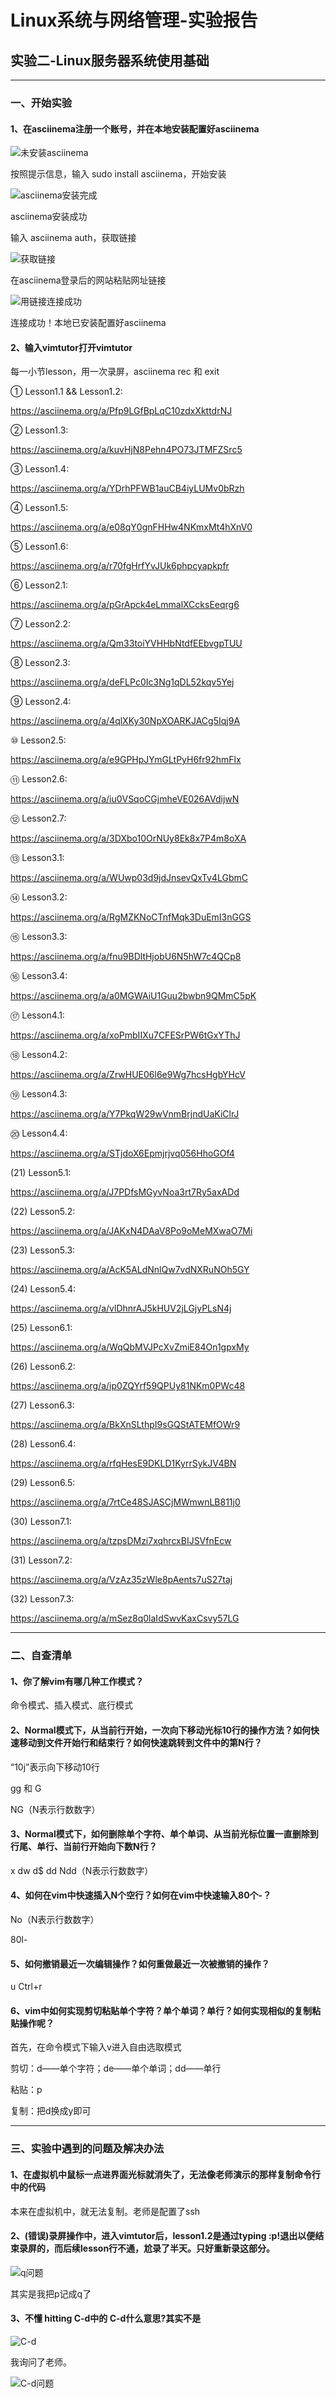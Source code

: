 # Linux系统与网络管理-实验报告

## 实验二-Linux服务器系统使用基础

---

### 一、开始实验

#### 1、在asciinema注册一个账号，并在本地安装配置好asciinema

![未安装asciinema](./img/未安装asciinema.png)

按照提示信息，输入 sudo install asciinema，开始安装

![asciinema安装完成](./img/asciinema安装完成.png)

asciinema安装成功

输入 asciinema auth，获取链接

![获取链接](./img/获取链接.png)

在asciinema登录后的网站粘贴网址链接

![用链接连接成功](./img/用链接连接成功.png)

连接成功！本地已安装配置好asciinema

#### 2、输入vimtutor打开vimtutor

每一小节lesson，用一次录屏，asciinema rec 和 exit

① Lesson1.1 && Lesson1.2:

https://asciinema.org/a/Pfp9LGfBpLqC10zdxXkttdrNJ

② Lesson1.3:

https://asciinema.org/a/kuvHjN8Pehn4PO73JTMFZSrc5

③ Lesson1.4:

https://asciinema.org/a/YDrhPFWB1auCB4iyLUMv0bRzh

④ Lesson1.5:

https://asciinema.org/a/e08qY0gnFHHw4NKmxMt4hXnV0

⑤ Lesson1.6:

https://asciinema.org/a/r70fgHrfYvJUk6phpcyapkpfr

⑥ Lesson2.1:

https://asciinema.org/a/pGrApck4eLmmalXCcksEeqrg6

⑦ Lesson2.2:

https://asciinema.org/a/Qm33toiYVHHbNtdfEEbvgpTUU

⑧ Lesson2.3:

https://asciinema.org/a/deFLPc0Ic3Ng1qDL52kqv5Yej

⑨ Lesson2.4:

https://asciinema.org/a/4qlXKy30NpXOARKJACg5Iqj9A

⑩ Lesson2.5:

https://asciinema.org/a/e9GPHpJYmGLtPyH6fr92hmFlx

⑪ Lesson2.6:

https://asciinema.org/a/iu0VSqoCGjmheVE026AVdijwN

⑫ Lesson2.7:

https://asciinema.org/a/3DXbo10OrNUy8Ek8x7P4m8oXA

⑬ Lesson3.1:

https://asciinema.org/a/WUwp03d9jdJnsevQxTv4LGbmC

⑭ Lesson3.2:

https://asciinema.org/a/RgMZKNoCTnfMqk3DuEmI3nGGS

⑮ Lesson3.3:

https://asciinema.org/a/fnu9BDltHjobU6N5hW7c4QCp8

⑯ Lesson3.4:

https://asciinema.org/a/a0MGWAiU1Guu2bwbn9QMmC5pK

⑰ Lesson4.1:

https://asciinema.org/a/xoPmbIIXu7CFESrPW6tGxYThJ

⑱ Lesson4.2:

https://asciinema.org/a/ZrwHUE06l6e9Wg7hcsHgbYHcV

⑲ Lesson4.3:

https://asciinema.org/a/Y7PkqW29wVnmBrjndUaKiClrJ

⑳ Lesson4.4:

https://asciinema.org/a/STjdoX6Epmjrjvq056HhoGOf4

(21) Lesson5.1:

https://asciinema.org/a/J7PDfsMGyvNoa3rt7Ry5axADd

(22) Lesson5.2:

https://asciinema.org/a/JAKxN4DAaV8Po9oMeMXwaO7Mi

(23) Lesson5.3:

https://asciinema.org/a/AcK5ALdNnlQw7vdNXRuNOh5GY

(24) Lesson5.4:

https://asciinema.org/a/vlDhnrAJ5kHUV2jLGjyPLsN4j

(25) Lesson6.1:

https://asciinema.org/a/WqQbMVJPcXvZmiE84On1gpxMy

(26) Lesson6.2:

https://asciinema.org/a/ip0ZQYrf59QPUy81NKm0PWc48

(27) Lesson6.3:

https://asciinema.org/a/BkXnSLthpI9sGQStATEMfOWr9

(28) Lesson6.4:

https://asciinema.org/a/rfqHesE9DKLD1KyrrSykJV4BN

(29) Lesson6.5:

https://asciinema.org/a/7rtCe48SJASCjMWmwnLB811j0

(30) Lesson7.1:

https://asciinema.org/a/tzpsDMzi7xqhrcxBIJSVfnEcw

(31) Lesson7.2:

https://asciinema.org/a/VzAz35zWle8pAents7uS27taj

(32) Lesson7.3:

https://asciinema.org/a/mSez8q0laIdSwvKaxCsvy57LG

---

### 二、自查清单

#### 1、你了解vim有哪几种工作模式？

命令模式、插入模式、底行模式

#### 2、Normal模式下，从当前行开始，一次向下移动光标10行的操作方法？如何快速移动到文件开始行和结束行？如何快速跳转到文件中的第N行？

“10j”表示向下移动10行

gg 和 G

NG（N表示行数数字）

#### 3、Normal模式下，如何删除单个字符、单个单词、从当前光标位置一直删除到行尾、单行、当前行开始向下数N行？

x dw d$ dd Ndd（N表示行数数字）

#### 4、如何在vim中快速插入N个空行？如何在vim中快速输入80个-？

No（N表示行数数字）

80l-

#### 5、如何撤销最近一次编辑操作？如何重做最近一次被撤销的操作？

u Ctrl+r

#### 6、vim中如何实现剪切粘贴单个字符？单个单词？单行？如何实现相似的复制粘贴操作呢？

首先，在命令模式下输入v进入自由选取模式

剪切：d——单个字符；de——单个单词；dd——单行

粘贴：p

复制：把d换成y即可

---

### 三、实验中遇到的问题及解决办法

#### 1、在虚拟机中鼠标一点进界面光标就消失了，无法像老师演示的那样复制命令行中的代码

本来在虚拟机中，就无法复制。老师是配置了ssh

#### 2、(错误)录屏操作中，进入vimtutor后，lesson1.2是通过typing :p!退出以便结束录屏的，而后续lesson行不通，尬录了半天。只好重新录这部分。

![q问题](./img/q问题.png)

其实是我把p记成q了

#### 3、不懂 hitting C-d中的 C-d什么意思?其实不是

![C-d](./img/C-d.png)

我询问了老师。

![C-d问题](./img/C-d问题.png)
